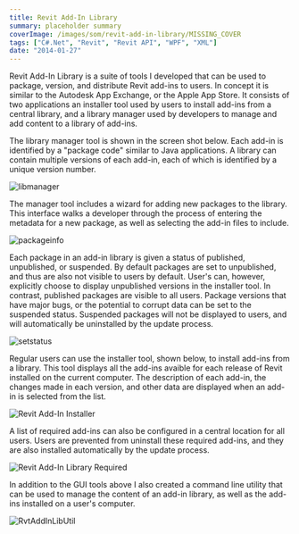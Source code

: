 ```yaml
---
title: Revit Add-In Library
summary: placeholder summary
coverImage: /images/som/revit-add-in-library/MISSING_COVER
tags: ["C#.Net", "Revit", "Revit API", "WPF", "XML"]
date: "2014-01-27"
---
```


Revit Add-In Library is a suite of tools I developed that can be used to package, version, and distribute Revit add-ins to users. In concept it is similar to the Autodesk App Exchange, or the Apple App Store. It consists of two applications an installer tool used by users to install add-ins from a central library, and a library manager used by developers to manage and add content to a library of add-ins.

The library manager tool is shown in the screen shot below. Each add-in is identified by a "package code" similar to Java applications. A library can contain multiple versions of each add-in, each of which is identified by a unique version number.

![libmanager](RvtAddInLibUtil.png)

The manager tool includes a wizard for adding new packages to the library. This interface walks a developer through the process of entering the metadata for a new package, as well as selecting the add-in files to include.

![packageinfo](http://www.ericanastas.com/wp-content/uploads/2014/06/packageinfo.png)

Each package in an add-in library is given a status of published, unpublished, or suspended. By default packages are set to unpublished, and thus are also not visible to users by default. User's can, however, explicitly choose to display unpublished versions in the installer tool. In contrast, published packages are visible to all users. Package versions that have major bugs, or the potential to corrupt data can be set to the suspended status. Suspended packages will not be displayed to users, and will automatically be uninstalled by the update process.

![setstatus](setstatus.png)

Regular users can use the installer tool, shown below, to install add-ins from a library. This tool displays all the add-ins avaible for each release of Revit installed on the current computer. The description of each add-in, the changes made in each version, and other data are displayed when an add-in is selected from the list.

![Revit Add-In Installer](Revit-Add-In-Installer.png)

A list of required add-ins can also be configured in a central location for all users. Users are prevented from uninstall these required add-ins, and they are also installed automatically by the update process.

![Revit Add-In Library Required](Revit-Add-In-Library-Required.png)

In addition to the GUI tools above I also created a command line utility that can be used to manage the content of an add-in library, as well as the add-ins installed on a user's computer.

![RvtAddInLibUtil](setstatus.png)
